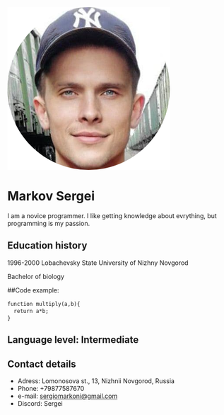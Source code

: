 ![My foto](img/my_foto2.png "My foto")

# Markov Sergei

I am a novice programmer. I like getting knowledge about evrything, but programming is my passion.

## Education history

1996-2000 Lobachevsky State University of Nizhny Novgorod

Bachelor of biology

##Code example:

```
function multiply(a,b){
  return a*b;
}
```
## Language level: Intermediate

## Contact details
* Adress: Lomonosova st., 13, Nizhnii Novgorod, Russia
* Phone: +79877587670
* e-mail: sergiomarkoni@gmail.com
* Discord: Sergei














    